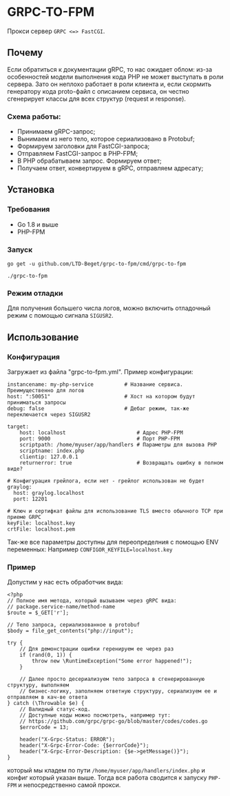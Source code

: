 # GRPC-TO-FPM
Прокси сервер `GRPC <=> FastCGI`.

## Почему

Если обратиться к документации gRPC, то нас ожидает облом:
из-за особенностей модели выполнения кода PHP не может выступать
в роли сервера. Зато он неплохо работает в роли клиента и,
если скормить генератору кода proto-файл с описанием сервиса,
он честно сгенерирует классы для всех структур (request и response).

### Схема работы:
* Принимаем gRPC-запрос;
* Вынимаем из него тело, которое сериализовано в Protobuf;
* Формируем заголовки для FastCGI-запроса;
* Отправляем FastCGI-запрос в PHP-FPM;
* В PHP обрабатываем запрос. Формируем ответ;
* Получаем ответ, конвертируем в gRPC, отправляем адресату;

## Установка

### Требования
* Go 1.8 и выше
* PHP-FPM

### Запуск

`go get -u github.com/LTD-Beget/grpc-to-fpm/cmd/grpc-to-fpm`

`./grpc-to-fpm`

### Режим отладки
Для получения большего числа логов, можно включить отладочный режим
с помощью сигнала `SIGUSR2`.

## Использование

### Конфигурация
Загружает из файла "grpc-to-fpm.yml".
Пример конфигурации:
```
instancename: my-php-service          # Название сервиса. Преимущественно для логов
host: ":50051"                        # Хост на котором будут приниматься запросы
debug: false                          # Дебаг режим, так-же переключается через SIGUSR2

target:
    host: localhost                       # Адрес PHP-FPM
    port: 9000                            # Порт PHP-FPM
    scriptpath: /home/myuser/app/handlers # Параметры для вызова PHP
    scriptname: index.php
    clientip: 127.0.0.1
    returnerror: true                     # Возвращать ошибку в полном виде?

# Конфигурация грейлога, если нет - грейлог использован не будет
graylog:
  host: graylog.localhost
  port: 12201

# Ключ и сертифкат файлы для использование TLS вместо обычного TCP при приеме GRPC
keyFile: localhost.key
crtFile: localhost.pem
```

Так-же все параметры доступны для переопределния с помощью ENV переменных:
Например `CONFIGOR_KEYFILE=localhost.key`

### Пример

Допустим у нас есть обработчик вида:
```
<?php
// Полное имя метода, который вызываем через gRPC вида:
// package.service-name/method-name
$route = $_GET['r'];

// Тело запроса, сериализованное в protobuf
$body = file_get_contents("php://input");

try {
    // Для демонстрации ошибки геренируем ее через раз
    if (rand(0, 1)) {
        throw new \RuntimeException("Some error happened!");
    }

    // Далее просто десериализуем тело запроса в сгенерированную структуру, выполняем
    // бизнес-логику, заполняем ответную структуру, сериализуем ее и отправляем в кач-ве ответа
} catch (\Throwable $e) {
    // Валидный статус-код.
    // Доступные коды можно посмотреть, например тут:
    // https://github.com/grpc/grpc-go/blob/master/codes/codes.go
    $errorCode = 13;

    header("X-Grpc-Status: ERROR");
    header("X-Grpc-Error-Code: {$errorCode}");
    header("X-Grpc-Error-Description: {$e->getMessage()}");
}
```

который мы кладем по пути `/home/myuser/app/handlers/index.php` и конфиг
который указан выше. Тогда вся работа сводится к запуску `PHP-FPM`
и непосредственно самой прокси.
